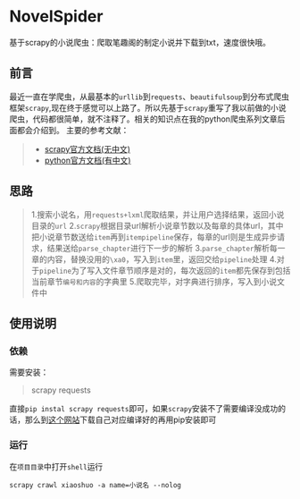 # NovelSpider
基于scrapy的小说爬虫：爬取笔趣阁的制定小说并下载到txt，速度很快哦。

## 前言

最近一直在学爬虫，从最基本的`urllib`到`requests`、`beautifulsoup`到分布式爬虫框架`scrapy`,现在终于感觉可以上路了。所以先基于`scrapy`重写了我以前做的小说爬虫，代码都很简单，就不注释了。相关的知识点在我的python爬虫系列文章后面都会介绍到。
主要的参考文献：
> * [scrapy官方文档(无中文)](https://docs.scrapy.org/en/latest/)
> * [python官方文档(有中文)](https://docs.python.org/zh-cn/3/)

## 思路

> 1.搜索小说名，用`requests+lxml`爬取结果，并让用户选择结果，返回小说目录的`url`
> 2.`scrapy`根据目录url解析小说章节数以及每章的具体url，其中把小说章节数送给`item`再到`itempipeline`保存，每章的url则是生成异步请求，结果送给`parse_chapter`进行下一步的解析
> 3.`parse_chapter`解析每一章的内容，替换没用的`\xa0`，写入到`item`里，返回交给`pipeline`处理
> 4.对于`pipeline`为了写入文件章节顺序是对的，每次返回的`item`都先保存到包括当前章节`编号和内容`的字典里
> 5.爬取完毕，对字典进行排序，写入到小说文件中

## 使用说明
### 依赖
需要安装：
> scrapy
> requests

直接`pip instal scrapy requests`即可，如果`scrapy`安装不了需要编译没成功的话，那么到[这个网站](http://www.lfd.uci.edu/~gohlke/pythonlibs/)下载自己对应编译好的再用pip安装即可

### 运行
在`项目目录`中打开`shell`运行
```shell
scrapy crawl xiaoshuo -a name=小说名 --nolog
```
